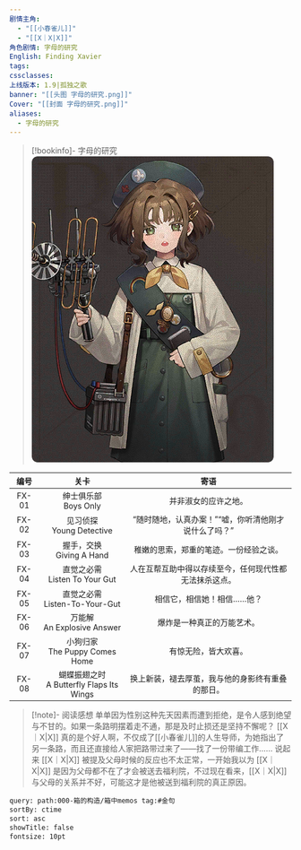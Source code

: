 ```yaml
---
剧情主角:
  - "[[小春雀儿]]"
  - "[[X｜X|X]]"
角色剧情: 字母的研究
English: Finding Xavier
tags: 
cssclasses: 
上线版本: 1.9|孤独之歌
banner: "[[头图 字母的研究.png]]"
Cover: "[[封面 字母的研究.png]]"
aliases:
  - 字母的研究
---
```

> [!bookinfo]- 字母的研究
> ![](assets/小春雀儿·字母的研究.assets/封面%20字母的研究.png)
> 
| 编号  |                     关卡                     |                          寄语                          |
| :---: | :------------------------------------------: | :----------------------------------------------------: |
| FX-01 |           绅士俱乐部<br/>Boys Only           |                  并非淑女的应许之地。                  |
| FX-02 |         见习侦探<br/>Young Detective         |  “随时随地，认真办案！”“嘘，你听清他刚才说什么了吗？”  |
| FX-03 |         握手，交换<br/>Giving A Hand         |         稚嫩的思索，郑重的笔迹。一份经验之谈。         |
| FX-04 |      直觉之必需<br/>Listen To Your Gut       | 人在互帮互助中得以存续至今，任何现代性都无法抹杀这点。 |
| FX-05 |      直觉之必需<br/>Listen-To-Your-Gut       |               相信它，相信她！相信……他？               |
| FX-06 |        万能解<br/>An Explosive Answer        |               爆炸是一种真正的万能艺术。               |
| FX-07 |      小狗归家<br/>The Puppy Comes Home       |                  有惊无险，皆大欢喜。                  |
| FX-08 | 蝴蝶振翅之时<br/>A Butterfly Flaps Its Wings |    换上新装，褪去厚茧，我与他的身影终有重叠的那日。    |

> [!note]- 阅读感想
> 单单因为性别这种先天因素而遭到拒绝，是令人感到绝望与不甘的。如果一条路明摆着走不通，那是及时止损还是坚持不懈呢？
> [[X｜X|X]] 真的是个好人啊，不仅成了[[小春雀儿]]的人生导师，为她指出了另一条路，而且还直接给人家把路带过来了——找了一份带编工作……
> 说起来 [[X｜X|X]] 被提及父母时候的反应也不太正常，一开始我以为 [[X｜X|X]] 是因为父母都不在了才会被送去福利院，不过现在看来，[[X｜X|X]] 与父母的关系并不好，可能这才是他被送到福利院的真正原因。

~~~~note-gallery
query: path:000-箱的构造/箱中memos tag:#金句 
sortBy: ctime
sort: asc
showTitle: false
fontsize: 10pt
~~~~
